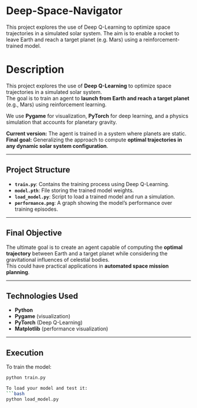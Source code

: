 # Deep-Space-Navigator
This project explores the use of Deep Q-Learning to optimize space trajectories in a simulated solar system. The aim is to enable a rocket to leave Earth and reach a target planet (e.g. Mars) using a reinforcement-trained model.

# Description  
This project explores the use of **Deep Q-Learning** to optimize space trajectories in a simulated solar system.  
The goal is to train an agent to **launch from Earth and reach a target planet** (e.g., Mars) using reinforcement learning.

We use **Pygame** for visualization, **PyTorch** for deep learning, and a physics simulation that accounts for planetary gravity.

**Current version:** The agent is trained in a system where planets are static.  
**Final goal:** Generalizing the approach to compute **optimal trajectories in any dynamic solar system configuration**.

---

## Project Structure  
- **`train.py`**: Contains the training process using Deep Q-Learning.  
- **`model.pth`**: File storing the trained model weights.  
- **`load_model.py`**: Script to load a trained model and run a simulation.  
- **`performance.png`**: A graph showing the model’s performance over training episodes.  

---

## Final Objective  
The ultimate goal is to create an agent capable of computing the **optimal trajectory** between Earth and a target planet while considering the gravitational influences of celestial bodies.  
This could have practical applications in **automated space mission planning**.

---

## Technologies Used  
- **Python**  
- **Pygame** (visualization)  
- **PyTorch** (Deep Q-Learning)  
- **Matplotlib** (performance visualization)  

---

## Execution  
To train the model:  
```bash
python train.py

To load your model and test it:
```bash
python load_model.py
